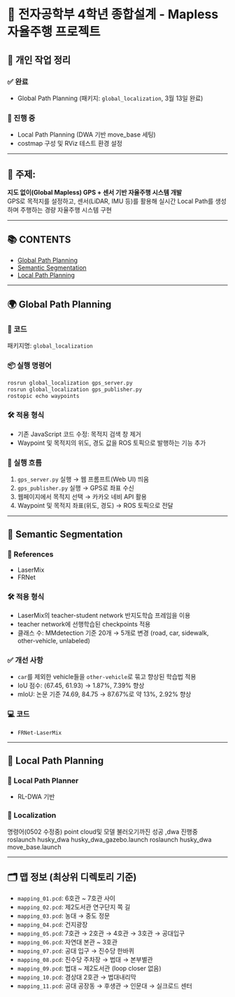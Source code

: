 # 📌 전자공학부 4학년 종합설계 - Mapless 자율주행 프로젝트

## 👤 개인 작업 정리

### ✅ 완료
- Global Path Planning (패키지: `global_localization`, 3월 13일 완료)

### 🔄 진행 중
- Local Path Planning (DWA 기반 move_base 세팅)
- costmap 구성 및 RViz 테스트 환경 설정

---

## 🧠 주제:  
**지도 없이(Global Mapless) GPS + 센서 기반 자율주행 시스템 개발**  
GPS로 목적지를 설정하고, 센서(LiDAR, IMU 등)를 활용해 실시간 Local Path를 생성하며 주행하는 경량 자율주행 시스템 구현

---

## 📚 CONTENTS
- [Global Path Planning](#global-path-planning)
- [Semantic Segmentation](#semantic-segmentation)
- [Local Path Planning](#local-path-planning)

---

## 🌍 Global Path Planning

### 🔧 코드
패키지명: `global_localization`

### 📦 실행 명령어
```bash
rosrun global_localization gps_server.py
rosrun global_localization gps_publisher.py
rostopic echo waypoints
```

### 🛠 적용 형식
- 기존 JavaScript 코드 수정: 목적지 검색 창 제거
- Waypoint 및 목적지의 위도, 경도 값을 ROS 토픽으로 발행하는 기능 추가

### 🔁 실행 흐름
1. `gps_server.py` 실행 → 웹 프롬프트(Web UI) 띄움  
2. `gps_publisher.py` 실행 → GPS로 좌표 수신  
3. 웹페이지에서 목적지 선택 → 카카오 네비 API 활용  
4. Waypoint 및 목적지 좌표(위도, 경도) → ROS 토픽으로 전달  

---

## 🧠 Semantic Segmentation

### 📁 References
- LaserMix
- FRNet

### 🛠 적용 형식
- LaserMix의 teacher-student network 반지도학습 프레임을 이용
- teacher network에 선행학습된 checkpoints 적용
- 클래스 수: MMdetection 기준 20개 → 5개로 변경 (road, car, sidewalk, other-vehicle, unlabeled)

### ✅ 개선 사항
- `car`를 제외한 vehicle들을 `other-vehicle`로 묶고 향상된 학습법 적용
- IoU 점수: (67.45, 61.93) → 1.87%, 7.39% 향상
- mIoU: 논문 기준 74.69, 84.75 → 87.67%로 약 13%, 2.92% 향상

### 💻 코드
- `FRNet-LaserMix`

---

## 🚗 Local Path Planning

### 📌 Local Path Planner
- RL-DWA 기반

### 📍 Localization
명령어(0502 수정중)
point cloud및 모델 불러오기까진 성공 ,dwa 진행중
roslaunch husky_dwa husky_dwa_gazebo.launch
roslaunch husky_dwa move_base.launch

---

## 🗂️ 맵 정보 (최상위 디렉토리 기준)

- `mapping_01.pcd`: 6호관 ~ 7호관 사이
- `mapping_02.pcd`: 제2도서관 연구단지 쪽 길
- `mapping_03.pcd`: 농대 → 중도 정문
- `mapping_04.pcd`: 건지광장
- `mapping_05.pcd`: 7호관 → 2호관 → 4호관 → 3호관 → 공대입구
- `mapping_06.pcd`: 자연대 본관 ~ 3호관
- `mapping_07.pcd`: 공대 입구 → 진수당 한바퀴
- `mapping_08.pcd`: 진수당 주차장 → 법대 → 본부별관
- `mapping_09.pcd`: 법대 ~ 제2도서관 (loop closer 없음)
- `mapping_10.pcd`: 경상대 2호관 → 법대내리막
- `mapping_11.pcd`: 공대 공장동 → 후생관 → 인문대 → 실크로드 센터

